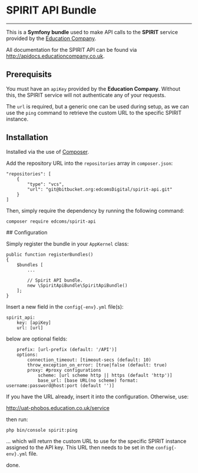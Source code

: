 # SPIRIT API Bundle
-----

This is a **Symfony bundle** used to make API calls to the **SPIRIT** service provided by the [Education Company](http://www.educationcompany.co.uk).

All documentation for the SPIRIT API can be found via <http://apidocs.educationcompany.co.uk>.

## Prerequisits

You must have an `apiKey` provided by the **Education Company**. Without this, the SPIRIT service will not authenticate any of your requests.

The `url` is required, but a generic one can be used during setup, as we can use the `ping` command to retrieve the custom URL to the specific SPIRIT instance.

## Installation

Installed via the use of [Composer](https://getcomposer.org).

Add the repository URL into the `repositories` array in `composer.json`:

```
"repositories": [
    {
        "type": "vcs",
        "url": "git@bitbucket.org:edcomsDigital/spirit-api.git"
    }
]
```

Then, simply require the dependency by running the following command:

```composer require edcoms/spirit-api```

## Configuration

Simply register the bundle in your `AppKernel` class:

```
public function registerBundles()
{
    $bundles [
        ...

        // Spirit API bundle.
        new \SpiritApiBundle\SpiritApiBundle()
    ];
}
```

Insert a new field in the `config{-env}.yml` file(s):

```
spirit_api:
    key: [apiKey]
    url: [url]
```

below are optional fields:

```
    prefix: [url-prefix (default: '/API')]
    options:
    	connection_timeout: [timeout-secs (default: 10)
    	throw_exception_on_error: [true|false (default: true)
        proxy: #proxy configurations
            scheme: [url scheme http || https (default 'http')]
            base_url: [base URL(no scheme) format: username:password@host:port (default '')]
```

If you have the URL already, insert it into the configuration. Otherwise, use: 

<http://uat-phobos.education.co.uk/service>

then run:

`php bin/console spirit:ping`

... which will return the custom URL to use for the specific SPIRIT instance assigned to the API key. This URL then needs to be set in the `config{-env}.yml` file.

done.

